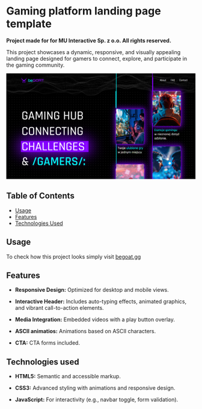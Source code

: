 # Gaming platform landing page template
**Project made for for MU Interactive Sp. z o.o. All rights reserved.**

This project showcases a dynamic, responsive, and visually appealing landing page designed for gamers to connect, explore, and participate in the gaming community.

<img src="./snippets/snippet1.png" alt="Project snippet" width="700">

## Table of Contents

- [Usage](#usage)
- [Features](#features)
- [Technologies Used](#technologies-used)

## Usage

To check how this project looks simply visit [begoat.gg](#https://begoat.gg/)

## Features

- **Responsive Design:** Optimized for desktop and mobile views.

- **Interactive Header:** Includes auto-typing effects, animated graphics, and vibrant call-to-action elements.

- **Media Integration:** Embedded videos with a play button overlay.

- **ASCII animatios:** Animations based on ASCII characters.

- **CTA:** CTA forms included.

## Technologies used

- **HTML5:** Semantic and accessible markup.

- **CSS3:** Advanced styling with animations and responsive design.

- **JavaScript:** For interactivity (e.g., navbar toggle, form validation).